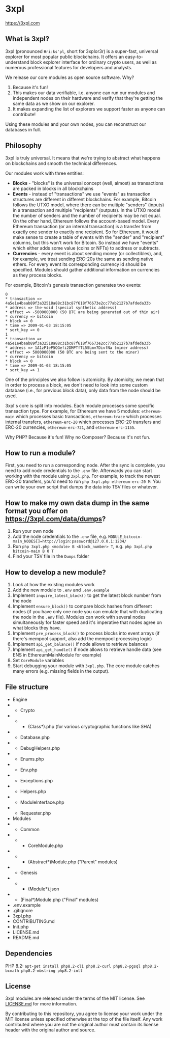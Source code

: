 3xpl
====

https://3xpl.com

What is 3xpl?
-------------

3xpl (pronounced `θriːksˈpl`, short for 3xplor3r) is a super-fast, universal explorer for most popular public blockchains.
It offers an easy-to-understand block explorer interface for ordinary crypto users, as well as numerous professional features for developers and analysts.

We release our core modules as open source software. Why?
1. Because it's fun!
2. This makes our data verifiable, i.e. anyone can run our modules and independent nodes on their hardware and verify that they're getting the same data as we show on our explorer.
3. It makes expanding the list of explorers we support faster as anyone can contribute!

Using these modules and your own nodes, you can reconstruct our databases in full.

Philosophy
----------

3xpl is truly universal. It means that we're trying to abstract what happens on blockchains and smooth the technical differences.

Our modules work with three entities:
* **Blocks** - "blocks" is the universal concept (well, almost) as transactions are packed in blocks in all blockchains
* **Events** - instead of "transactions" we use "events" as transaction structures are different in different blockchains. For example, Bitcoin follows the UTXO model, where there can be multiple "senders" (inputs) in a transaction and multiple "recipients" (outputs). In the UTXO model the number of senders and the number of recipients may be not equal. On the other hand, Ethereum follows the account-based model. Every Ethereum transaction (or an internal transaction) is a transfer from exactly one sender to exactly one recipient. So for Ethereum, it would make sense to create a table of events with the "sender" and "recipient" columns, but this won't work for Bitcoin. So instead we have "events" which either adds some value (coins or NFTs) to address or subtracts.
* **Currencies** - every event is about sending money (or collectibles), and, for example, we treat sending ERC-20s the same as sending native ethers. For every event its corresponding currency id should be specified. Modules should gather additional information on currencies as they process blocks.

For example, Bitcoin's genesis transaction generates two events:
```
0
* transaction => 4a5e1e4baab89f3a32518a88c31bc87f618f76673e2cc77ab2127b7afdeda33b
* address => the-void (special synthetic address)
* effect => -5000000000 (50 BTC are being generated out of thin air)
* currency => bitcoin
* block => 0
* time => 2009-01-03 18:15:05
* sort_key => 0
1
* transaction => 4a5e1e4baab89f3a32518a88c31bc87f618f76673e2cc77ab2127b7afdeda33b
* address => 1A1zP1eP5QGefi2DMPTfTL5SLmv7DivfNa (miner address)
* effect => 5000000000 (50 BTC are being sent to the miner)
* currency => bitcoin
* block => 0
* time => 2009-01-03 18:15:05
* sort_key => 1
```

One of the principles we also follow is atomicity. By atomicity, we mean that in order to process a block, we don't need to look into some custom database (i.e., for previous block data), only data from the node should be used.

3xpl's core is split into modules. Each module processes some specific transaction type. For example, for Ethereum we have 5 modules: `ethereum-main` which processes basic transactions, `ethereum-trace` which processes internal transfers, `ethereum-erc-20` which processes ERC-20 transfers and ERC-20 currencies, `ethereum-erc-721`, and `ethereum-erc-1155`.

Why PHP? Because it's fun! Why no Composer? Because it's not fun.

How to run a module?
--------------------

First, you need to run a corresponding node. After the sync is complete, you need to add node credentials to the `.env` file. Afterwards you can start working with the module using `3xpl.php`. For example, to track the newest ERC-20 transfers, you'd need to run `php 3xpl.php ethereum-erc-20 M`. You can write your own script that dumps the data into TSV files or whatever.

How to make my own data dump in the same format you offer on https://3xpl.com/data/dumps?
-----------------------------------------------------------------------------------------

1. Run your own node
2. Add the node credentials to the `.env` file, e.g. `MODULE_bitcoin-main_NODES[]=http://login:password@127.0.0.1:1234/`
3. Run `php 3xpl.php <module> B <block_number> T`, e.g. `php 3xpl.php bitcoin-main B 0 T`
4. Find your TSV file in the `Dumps` folder

How to develop a new module?
----------------------------

1. Look at how the existing modules work
2. Add the new module to `.env` and `.env.example`
3. Implement `inquire_latest_block()` to get the latest block number from the node
4. Implement `ensure_block()` to compare block hashes from different nodes (if you have only one node you can emulate that with duplicating the node in the `.env` file). Modules can work with several nodes simultaneously for faster speed and it's imperative that nodes agree on what blocks they have.
5. Implement `pre_process_block()` to process blocks into event arrays (if there's mempool support, also add the mempool processing logic)
6. Implement `api_get_balance()` if node allows to retrieve balances
7. Implement `api_get_handle()` if node allows to retrieve handle data (see ENS in EthereumMainModule for example)
8. Set `CoreModule` variables
9. Start debugging your module with `3xpl.php`. The core module catches many errors (e.g. missing fields in the output).

File structure
--------------

- Engine
- - Crypto
- - - (Class*).php (for various cryptographic functions like SHA)
- - Database.php
- - DebugHelpers.php
- - Enums.php
- - Env.php
- - Exceptions.php
- - Helpers.php
- - ModuleInterface.php
- - Requester.php
- Modules
- - Common
- - - CoreModule.php
- - - (Abstract*)Module.php ("Parent" modules)
- - Genesis
- - - (Module*).json
- - (Final*)Module.php ("Final" modules)
- .env.example
- .gitignore
- 3xpl.php
- CONTRIBUTING.md
- Init.php
- LICENSE.md
- README.md

Dependencies
------------

PHP 8.2:
`apt-get install php8.2-cli php8.2-curl php8.2-pgsql php8.2-bcmath php8.2-mbstring php8.2-intl`

License
-------

3xpl modules are released under the terms of the MIT license.
See [LICENSE.md](LICENSE.md) for more information.

By contributing to this repository, you agree to license your work under the MIT license unless specified otherwise at the top of the file itself.
Any work contributed where you are not the original author must contain its license header with the original author and source.
